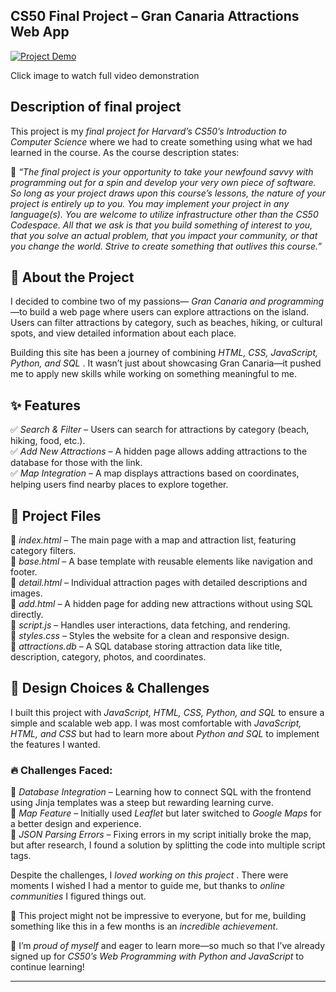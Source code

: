 ## CS50 Final Project – Gran Canaria Attractions Web App

[![Project Demo](thumbnail-url.jpg)](https://www.youtube.com/watch?v=6nF87Q5vNZg)

Click image to watch full video demonstration



## Description of final project 

This project is my *final project for Harvard’s CS50’s Introduction to Computer Science* where we had to create something using what we had learned in the course. As the course description states:  

📌 *“The final project is your opportunity to take your newfound savvy with programming out for a spin and develop your very own piece of software. So long as your project draws upon this course’s lessons, the nature of your project is entirely up to you. You may implement your project in any language(s). You are welcome to utilize infrastructure other than the CS50 Codespace. All that we ask is that you build something of interest to you, that you solve an actual problem, that you impact your community, or that you change the world. Strive to create something that outlives this course.”*  


## 🌟 About the Project  
I decided to combine two of my passions— *Gran Canaria and programming* —to build a web page where users can explore attractions on the island. Users can filter attractions by category, such as beaches, hiking, or cultural spots, and view detailed information about each place.  

Building this site has been a journey of combining *HTML, CSS, JavaScript, Python, and SQL* . It wasn’t just about showcasing Gran Canaria—it pushed me to apply new skills while working on something meaningful to me.  


## ✨ Features  
✅ *Search & Filter* – Users can search for attractions by category (beach, hiking, food, etc.).  
✅ *Add New Attractions* – A hidden page allows adding attractions to the database for those with the link.  
✅ *Map Integration* – A map displays attractions based on coordinates, helping users find nearby places to explore together.  


## 📂 Project Files  
📌 *index.html* – The main page with a map and attraction list, featuring category filters.  
📌 *base.html* – A base template with reusable elements like navigation and footer.  
📌 *detail.html* – Individual attraction pages with detailed descriptions and images.  
📌 *add.html* – A hidden page for adding new attractions without using SQL directly.  
📌 *script.js* – Handles user interactions, data fetching, and rendering.  
📌 *styles.css* – Styles the website for a clean and responsive design.  
📌 *attractions.db* – A SQL database storing attraction data like title, description, category, photos, and coordinates.  


## 🚀 Design Choices & Challenges  
I built this project with *JavaScript, HTML, CSS, Python, and SQL* to ensure a simple and scalable web app. I was most comfortable with *JavaScript, HTML, and CSS* but had to learn more about *Python and SQL* to implement the features I wanted.  

### 🔥 Challenges Faced:  
🔹 *Database Integration* – Learning how to connect SQL with the frontend using Jinja templates was a steep but rewarding learning curve.  
🔹 *Map Feature* – Initially used *Leaflet* but later switched to *Google Maps* for a better design and experience.  
🔹 *JSON Parsing Errors* – Fixing errors in my script initially broke the map, but after research, I found a solution by splitting the code into multiple script tags.  

Despite the challenges, I *loved working on this project* . There were moments I wished I had a mentor to guide me, but thanks to *online communities* I figured things out.  

🚀 This project might not be impressive to everyone, but for me, building something like this in a few months is an *incredible achievement*. 

🎯 I’m *proud of myself* and eager to learn more—so much so that I’ve already signed up for *CS50’s Web Programming with Python and JavaScript* to continue learning!  

---  
